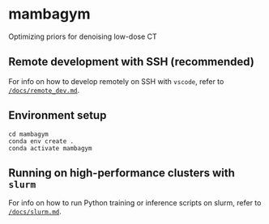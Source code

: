 # mambagym

Optimizing priors for denoising low-dose CT

## Remote development with SSH (recommended)

For info on how to develop remotely on SSH with `vscode`, refer to [`/docs/remote_dev.md`](./docs/remote_dev.md).

## Environment setup

```
cd mambagym
conda env create .
conda activate mambagym
```

## Running on high-performance clusters with `slurm`

For info on how to run Python training or inference scripts on slurm, refer to [`/docs/slurm.md`](./docs/slurm.md).
